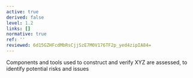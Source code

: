 ```yaml
---
active: true
derived: false
level: 1.2
links: []
normative: true
ref: ''
reviewed: 6d15GZHFcdMbRsCjjSzE7M0V176TF2p_yed4zipIA84=
---
```


Components and tools used to construct and verify XYZ are assessed, to identify
potential risks and issues
